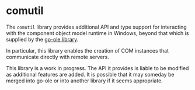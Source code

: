 # comutil

The `comutil` library provides additional API and type support for interacting
with the component object model runtime in Windows, beyond that which is
supplied by the [go-ole library](https://github.com/go-ole).

In particular, this library enables the creation of COM instances that
communicate directly with remote servers.

This library is a work in progress. The API it provides is liable to be
modified as additional features are added. It is possible that it may someday be
merged into go-ole or into another library if it seems appropriate.
